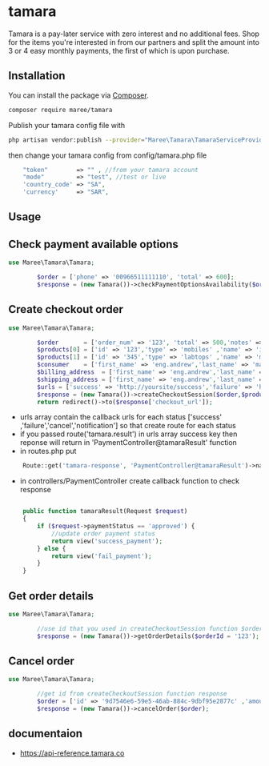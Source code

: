 # tamara

Tamara is a pay-later service with zero interest and no additional fees.
Shop for the items you're interested in from our partners and split the amount into 3 or 4 easy monthly payments, the first of which is upon purchase.

## Installation

You can install the package via [Composer](https://getcomposer.org).

```bash
composer require maree/tamara
```

Publish your tamara config file with

```bash
php artisan vendor:publish --provider="Maree\Tamara\TamaraServiceProvider" --tag="tamara"
```

then change your tamara config from config/tamara.php file

```php
    "token"        => "" , //from your tamara account
    "mode"         => "test", //test or live
    'country_code' => "SA",
    'currency'     => "SAR",

```

## Usage

## Check payment available options

```php
use Maree\Tamara\Tamara;

        $order = ['phone' => '00966511111110', 'total' => 600];
        $response = (new Tamara())->checkPaymentOptionsAvailability($order);

```

## Create checkout order

```php
use Maree\Tamara\Tamara;

        $order       = ['order_num' => '123', 'total' => 500,'notes' => 'notes ', 'discount_name' => 'discount coupon','discount_amount' => 50,'vat_amount' => 50,'shipping_amount' => 20];
        $products[0] = ['id' => '123','type' => 'mobiles' ,'name' => 'iphone','sku' => 'SA-12436','image_url' => 'https://example.com/image.png','quantity' => 1,'unit_price'=>50,'discount_amount' => 5,'tax_amount'=>10,'total' => 70];
        $products[1] = ['id' => '345','type' => 'labtops' ,'name' => 'macbook air','sku' => 'SA-789','image_url' => 'https://example.com/image.png','quantity' => 1,'unit_price'=>200,'discount_amount' => 50,'tax_amount'=>100,'total' => 300];
        $consumer    = ['first_name' => 'eng.andrew','last_name' => 'maree' ,'phone' => '01234567890','email' => 'eng.andrew.alfy@gmail.com'];
        $billing_address  = ['first_name' => 'eng.andrew','last_name' => 'maree','line1' => 'mehalla' ,'city' => 'mehalla','phone' => '01234567890'];
        $shipping_address = ['first_name' => 'eng.andrew','last_name' => 'maree','line1' => 'mehalla' ,'city' => 'mehalla','phone' => '01234567890'];
        $urls = ['success' => 'http://yoursite/success','failure' => 'http://yoursite/failure','cancel' => 'http://yoursite/cancel','notification' => 'http://yoursite/notification'];
        $response = (new Tamara())->createCheckoutSession($order,$products,$consumer,$billing_address,$shipping_address,$urls);
        return redirect()->to($response['checkout_url']);

```

- urls array contain the callback urls for each status ['success' ,'failure','cancel','notification'] so that create route for each status
- if you passed route('tamara.result') in urls array success key then reponse will return in 'PaymentController@tamaraResult' function
- in routes.php put

```php
    Route::get('tamara-response', 'PaymentController@tamaraResult')->name('tamara.result');

```

- in controllers/PaymentController create callback function to check response

```php

    public function tamaraResult(Request $request)
    {
        if ($request->paymentStatus == 'approved') {
        	//update order payment status
            return view('success_payment');
        } else {
            return view('fail_payment');
        }
    }

```

## Get order details

```php
use Maree\Tamara\Tamara;

        //use id that you used in createCheckoutSession function $order['order_num']
        $response = (new Tamara())->getOrderDetails($orderId = '123');

```

## Cancel order

```php
use Maree\Tamara\Tamara;

        //get id from createCheckoutSession function response
        $order = ['id' => '9d7546e6-59e5-46ab-884c-9dbf95e2877c' ,'amount' => 100];
        $response = (new Tamara())->cancelOrder($order);

```

## documentaion

- https://api-reference.tamara.co
